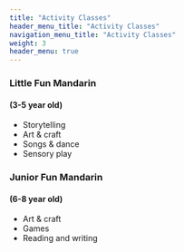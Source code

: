 ```yaml
---
title: "Activity Classes"
header_menu_title: "Activity Classes"
navigation_menu_title: "Activity Classes"
weight: 3
header_menu: true
---
```


### Little Fun Mandarin
#### (3-5 year old)

+ Storytelling
+ Art & craft
+ Songs & dance
+ Sensory play

### Junior Fun Mandarin
#### (6-8 year old)

+ Art & craft
+ Games
+ Reading and writing
